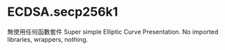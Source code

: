 # ECDSA.secp256k1
無使用任何函數套件 
Super simple Elliptic Curve Presentation. No imported libraries, wrappers, nothing.
